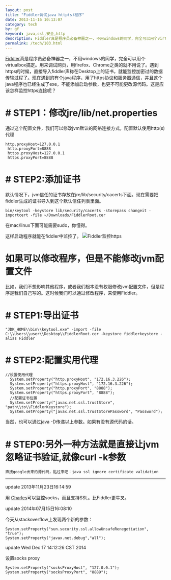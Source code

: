 ```yaml
---
layout: post
title: "Fiddler调试java http(s)程序"
date: 2013-11-16 10:13:07
category: tech
by: gf
keyword: java,ssl,安全,http
description: Fiddler真是程序员必备神器之一，不用windows的同学，完全可以用个virtualbox搞定。用来调试网页，用firefox、Chrome之类的就不用说了。遇到https的时候，直接导入fiddler声称在De
permalink: /tech/103.html
---
```

[Fiddler][]真是程序员必备神器之一，不用windows的同学，完全可以用个virtualbox搞定。用来调试网页，用firefox、Chrome之类的就不用说了。遇到https的时候，直接导入fiddler声称在Desktop上的证书，就能监控加密过的数据传输过程了。现在遇到的有个java程序，用了https协议和服务器通信，并且这个java程序也已经生成了exe，不能添加启动参数，也更不可能更改源代码。这是应该怎样监控https连接呢？

#  # STEP1：修改jre/lib/net.properties ##

通过这个配置文件，我们可以修改jvm默认的网络连接方式，配置默认使用http(s)代理

    http.proxyHost=127.0.0.1
     http.proxyPort=8888
     https.proxyHost=127.0.0.1
     https.proxyPort=8888

#  # STEP2:添加证书 ##

默认情况下，jvm信任的证书存放在jre/lib/security/cacerts下面。现在需要把fiddler生成的证书导入到这个默认信任列表里面。

    bin/keytool -keystore lib/security/cacerts -storepass changeit -importcert -file ~/Downloads/FiddlerRoot.cer

在mac/linux下面可能需要sudo，你懂得。

这样启动程序就能在fiddler中监控了。 ![Fiddler监控https][Fiddler_https]

#   如果可以修改程序，但是不能修改jvm配置文件 #

比如，我们不想影响其他程序，或者我们根本没有权限修改jvm配置文件，但是程序是我们自己写的。这时候我们可以通过修改程序，来使用Fiddler。

#  # STEP1:导出证书 ##

    "JDK_HOME\\bin\\keytool.exe" -import -file C:\\Users\\user\\Desktop\\FiddlerRoot.cer -keystore fiddlerkeystore -alias Fiddler

#  # STEP2:配置实用代理 ##

    //设置使用代理
      System.setProperty("http.proxyHost", "172.16.3.226");
      System.setProperty("https.proxyHost", "172.16.3.226");
      System.setProperty("http.proxyPort", "8888");
      System.setProperty("https.proxyPort", "8888");
      //配置证书位置
      System.setProperty("javax.net.ssl.trustStore", "path\\to\\FiddlerKeystore");
      System.setProperty("javax.net.ssl.trustStorePassword", "Password");

当然，也可以通过java -D传递以上参数。如果有没有源代码的话。

#  # STEP0:另外一种方法就是直接让jvm忽略证书验证,就像curl -k参数 ##

    直接google出来的源代码，贴过来吧：java ssl ignore certificate validation

--------------------

update 2013年11月23日16:14:59

用 [Charles][]可以监控socks，而且支持SSL。比Fiddler更牛叉。

update 2014年07月15日16:08:10

今天从stackoverflow上发现两个新的参数：

    System.setProperty("sun.security.ssl.allowUnsafeRenegotiation", "true");       
    System.setProperty("javax.net.debug","all");

update Wed Dec 17 14:12:26 CST 2014

设置socks proxy

	System.setProperty("socksProxyHost", "127.0.0.1");
	System.setProperty("socksProxyPort", "8889");

[Fiddler]: http://fiddler2.com/
[Fiddler_https]: http://www.gfzj.us/gfzjus_blog/tech/2014-10-22/4728bd11b921c30906926f31b87093d6.png
[Charles]: http://www.charlesproxy.com/documentation/using-charles/ssl-certificates/

